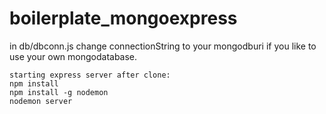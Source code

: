 # boilerplate_mongoexpress

in db/dbconn.js change connectionString to your mongodburi if you like to use your own mongodatabase. 

```
starting express server after clone: 
npm install
npm install -g nodemon
nodemon server
```
